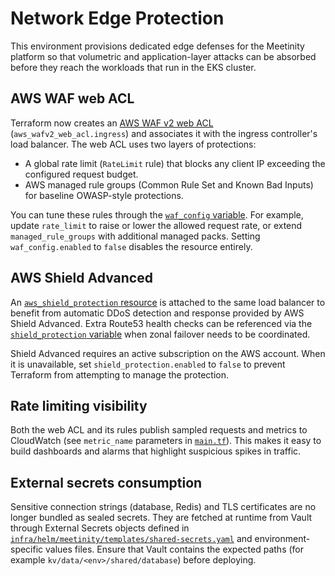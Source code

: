 # Network Edge Protection

This environment provisions dedicated edge defenses for the Meetinity platform so that volumetric and application-layer attacks can be absorbed before they reach the workloads that run in the EKS cluster.

## AWS WAF web ACL

Terraform now creates an [AWS WAF v2 web ACL](../../infra/terraform/main.tf) (`aws_wafv2_web_acl.ingress`) and associates it with the ingress controller's load balancer. The web ACL uses two layers of protections:

- A global rate limit (`RateLimit` rule) that blocks any client IP exceeding the configured request budget.
- AWS managed rule groups (Common Rule Set and Known Bad Inputs) for baseline OWASP-style protections.

You can tune these rules through the [`waf_config` variable](../../infra/terraform/variables.tf). For example, update `rate_limit` to raise or lower the allowed request rate, or extend `managed_rule_groups` with additional managed packs. Setting `waf_config.enabled` to `false` disables the resource entirely.

## AWS Shield Advanced

An [`aws_shield_protection` resource](../../infra/terraform/main.tf) is attached to the same load balancer to benefit from automatic DDoS detection and response provided by AWS Shield Advanced. Extra Route53 health checks can be referenced via the [`shield_protection` variable](../../infra/terraform/variables.tf) when zonal failover needs to be coordinated.

Shield Advanced requires an active subscription on the AWS account. When it is unavailable, set `shield_protection.enabled` to `false` to prevent Terraform from attempting to manage the protection.

## Rate limiting visibility

Both the web ACL and its rules publish sampled requests and metrics to CloudWatch (see `metric_name` parameters in [`main.tf`](../../infra/terraform/main.tf)). This makes it easy to build dashboards and alarms that highlight suspicious spikes in traffic.

## External secrets consumption

Sensitive connection strings (database, Redis) and TLS certificates are no longer bundled as sealed secrets. They are fetched at runtime from Vault through External Secrets objects defined in [`infra/helm/meetinity/templates/shared-secrets.yaml`](../../infra/helm/meetinity/templates/shared-secrets.yaml) and environment-specific values files. Ensure that Vault contains the expected paths (for example `kv/data/<env>/shared/database`) before deploying.
